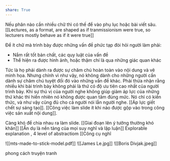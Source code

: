 ```yaml
---
share: True
---
```

Nếu phân nào cần nhiều chữ thì có thế để vào phụ lục hoặc bài viết sâu.
[[Lectures, as a format, are shaped as if tranmissionism were true, so lecturers mostly behave as if it were true]]

Để ít chữ mà trình bày được những vấn đề phức tạp đòi hỏi người làm phải:
- Nắm rất tốt bản chất, các quy luật của vấn đề
- Thể hiện ra được hình ảnh, hoặc thậm chí là qua những giác quan khác

Tức là họ phải dành ra được sự chăm chú hoàn toàn vào nội dung và vẽ minh họa. Nhưng chính vì như vậy, nó không dành cho những người cần dành sự chăm chú tuyệt đối đó vào những vấn đề khác. Phải thừa nhận rằng nhiều khi bài trình bày không phải là thứ có độ ưu tiên cao nhất của người trình bày. Khi sự thú vị của người nghe không giúp giảm áp lực của những thứ khác thì hiển nhiên nó không được quan tâm đúng mức. Nó chỉ có kiến thức, và như vậy cũng đủ cho cả người nói lẫn người nghe.
[[Áp lực giết chết sự sáng tạo]]. [[Công việc làm slide ít khi nào được gộp vào trong công việc sản xuất nội dung]]. 

Càng khó để chia nhau ra làm slide. 
[[Giai đoạn lên ý tưởng thường khó khăn]]
[[Ẩn dụ là nền tảng của mọi suy nghĩ và lập luận]]
Explorable explanation , 4 level of abstractiom
[[Công cụ nghĩ

![[mts-made-to-stick-model.pdf]]
![[James Le.jpg]]
![[Boris Divjak.jpeg]]

phong cách truyện tranh